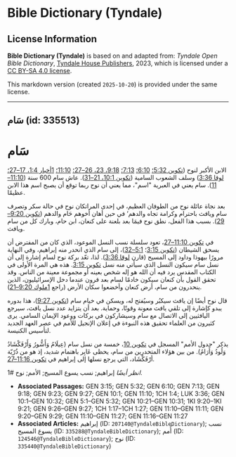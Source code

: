 # Bible Dictionary (Tyndale)

## License Information

**Bible Dictionary (Tyndale)** is based on and adapted from: _Tyndale Open Bible Dictionary_, [Tyndale House Publishers](https://tyndaleopenresources.com/), 2023, which is licensed under a [CC BY-SA 4.0 license](https://creativecommons.org/licenses/by-sa/4.0/legalcode.en).

This markdown version (created `2025-10-20`) is provided under the same license.



--------------------------------

## سَام (id: 335513)

سَام
====

الابن الأكبر لنوح ([تكوين 5:32؛](https://ref.ly/Gen5:32) [6:10؛](https://ref.ly/Gen6:10) [7:13؛](https://ref.ly/Gen7:13) [9:18، 23، 26–27؛](https://ref.ly/Gen9:18,Gen9:23,Gen9:26-Gen9:27) [11:10؛](https://ref.ly/Gen11:10) [1أخبار 1:4، 17–27؛](https://ref.ly/1Chr1:4,1Chr1:17-1Chr1:27) [لوقا 3:36](https://ref.ly/Luke3:36)) وسلف الشعوب السامية ([تكوين 10:1، 21–31](https://ref.ly/Gen10:1,Gen10:21-Gen10:31)). عاش سام 600 سنة ([11:10–11](https://ref.ly/Gen11:10-Gen11:11)). سام يعني في العبرية "اسم"، مما يعني أن نوح ربما توقع أن يصبح اسم هذا الابن عظيمًا.

بعد نجاة عائلة نوح من الطوفان العظيم، في إحدى المراتكان نوح في حالة سكر وتصرف سام ويافث باحترام وكرامة تجاه والدهم‘ في حين أهان أخوهم حَام والدهم ([تكوين 9:20–29](https://ref.ly/Gen9:20-Gen9:29)). بسبب هذا الفعل، نطق نوح فيمَا بعد بلعنة على كنعان، ابن حام، وبارك كل من سام ويافث.

في [تكوين 11:10–27](https://ref.ly/Gen11:10-Gen11:27)، تعود سلسلة نسب النسل الموعود، الذي كان من المفترض أن يسحق الشيطان ([تكوين 3:15](https://ref.ly/Gen3:15)؛ [5:1–32](https://ref.ly/Gen5:1-Gen5:32))، إلى سام الذي انحدر منه إبراهيم، وفي النهاية مرورًا بيهوذا وداود إلى المسيح (قارن [لوقا 3:36](https://ref.ly/Luke3:36)). لذا، تعّد بركة نوح لسام إشارة إلى أن نسل سام سيكون النسل الذي سيأتي منه نسل [تكوين 3:15](https://ref.ly/Gen3:15). هذه هي المرة الأولى في الكتاب المقدس يرد فيه أن الله هو إله شخص بعينه أو مجموعة معينة من الناس. وقد تحقق القول بأن كنعان سيكون خادمًا لسام بعد قرون عندما دخل الإسرائيليون، الذين ينحدرون من سام، أرض كنعان وأخضعوا سكان الأرض (راجع [1ملوك 9:20–21](https://ref.ly/1Kgs9:20-1Kgs9:21)).

قال نوح أيضًا إن يافث سيكبُر وسيُفتح له، ويسكن في خيام سام ([تكوين 9:27](https://ref.ly/Gen9:27))، هذا بدوره يبدو كإشارة إلى تلقي يافث معونة وقوتًا، وحماية. بعد أن يتزايد عدد نسل يافث، سيرجع اليافثيين إلى الاتصال مع سام وسيشاركون في بركات ووعود الإيمان السامي. يرى كثيرون من العلماء تحقيق هذه النبوءة في إعلان الإنجيل للأمم في عصر العهد الجديد لتأسيس الكنيسة.

يذكر "جدول الأمم" المسجل في [تكوين 10](https://ref.ly/Gen10:1-Gen10:32)، خمسة من نسل سام (عِيلَامُ وَأَشُّورُ وَأَرْفَكْشَادُ وَلُودُ وَأَرَامُ). من بين هؤلاء المتحدرين من سام، يحظى عَابِر باهتمام شديد، إذ هو من ذُرّيّة أرْفَكْشَاد، التي يرجع نسلها إلى إبراهيم في [تكوين 11:16–27](https://ref.ly/Gen11:16-Gen11:27).

*انظر أيضًا* إبراهيم; نسب يسوع المسيح; الأمم; نوح \#1.

* **Associated Passages:** GEN 3:15; GEN 5:32; GEN 6:10; GEN 7:13; GEN 9:18; GEN 9:23; GEN 9:27; GEN 10:1; GEN 11:10; 1CH 1:4; LUK 3:36; GEN 10:1–GEN 10:32; GEN 5:1–GEN 5:32; GEN 10:21–GEN 10:31; 1KI 9:20–1KI 9:21; GEN 9:26–GEN 9:27; 1CH 1:17–1CH 1:27; GEN 11:10–GEN 11:11; GEN 9:20–GEN 9:29; GEN 11:10–GEN 11:27; GEN 11:16–GEN 11:27
* **Associated Articles:** إبراهيم (ID: `207140@TyndaleBibleDictionary`); نسب يسوع المسيح (ID: `335288@TyndaleBibleDictionary`); أُمم (ID: `124546@TyndaleBibleDictionary`); نوح (ID: `335440@TyndaleBibleDictionary`)

